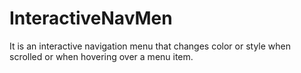 # InteractiveNavMen
It is an interactive navigation menu that changes color or style when scrolled or when hovering over a menu item.
